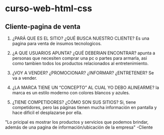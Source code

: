 # curso-web-html-css
## Cliente-pagina de venta

1. ¿PARÁ QUE ES EL SITIO? ¿QUÉ BUSCA NUESTRO CLIENTE? Es una pagina para venta de insumos tecnologicos.

2. ¿A QUE USUARIOS APUNTA? ¿QUÉ DEBERIAN ENCONTRAR? apunta a personas que necesiten comprar una pc o partes para armarla, asi como tambien todos los productos relacionados al entretenimiento.

3. ¿VOY A VENDER? ¿PROMOCIONAR? ¿INFORMAR? ¿ENTRETENER? Se va a vender.

4. ¿LA MARCA TIENE UN “CONCEPTO” AL CUAL YO DEBO ALINEARME? la marca es un estilo moderno con colores blancos y azules.

5. ¿TIENE COMPETIDORES? ¿CÓMO SON SUS SITIOS? Si, tiene competidores, pero las páginas tienen mucha información en pantalla y hace dificil el desplazarse por ella.

"Lo pricipal es mostrar los productos y servicios que podemos brindar, además de una pagina de información/ubicación de la empresa" -Cliente